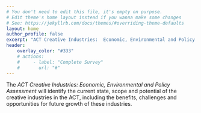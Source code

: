 ```yaml
---
# You don't need to edit this file, it's empty on purpose.
# Edit theme's home layout instead if you wanna make some changes
# See: https://jekyllrb.com/docs/themes/#overriding-theme-defaults
layout: home
author_profile: false
excerpt: "ACT Creative Industries:  Economic, Environmental and Policy Assessment"
header:
    overlay_color: "#333"
    # actions:
    #     - label: "Complete Survey"
    #       url: "#"
---
```


The _ACT Creative Industries: Economic, Environmental and Policy Assessment_ will identify the current state, scope and potential of the creative industries in the ACT, including the benefits, challenges and opportunities for future growth of these industries.
